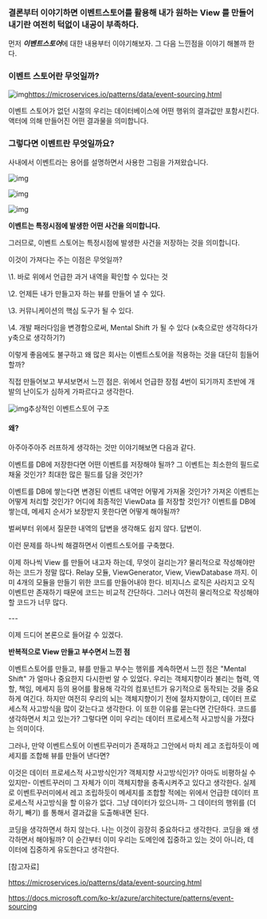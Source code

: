 ### 결론부터 이야기하면 이벤트스토어를 활용해 내가 원하는 View 를 만들어 내기란 여전히 턱없이 내공이 부족하다.



먼저 ***이벤트스토어***에 대한 내용부터 이야기해보자. 그 다음 느낀점을 이야기 해볼까 한다.

### **이벤트 스토어란 무엇일까?**

![img](https://tva1.sinaimg.cn/large/e6c9d24egy1h3jqbwh9bij21oi0u0jtj.jpg)https://microservices.io/patterns/data/event-sourcing.html



이벤트 스토어가 없던 시절의 우리는 데이터베이스에 어떤 행위의 결과값만 포함시킨다. 액터에 의해 만들어진 어떤 결과물을 의미합니다.

### **그렇다면 이벤트란 무엇일까요?**

사내에서 이벤트라는 용어를 설명하면서 사용한 그림을 가져왔습니다.

![img](https://tva1.sinaimg.cn/large/e6c9d24egy1h3jqbwt0tqj21oi0u0jtj.jpg)

![img](https://tva1.sinaimg.cn/large/e6c9d24egy1h3jqbxfujyj21oi0u0jtj.jpg)



![img](https://blog.kakaocdn.net/dn/Bcot8/btrFFzo8mSE/ZbExLgnEqxMxLnhdefk9S1/img.png)



**이벤트는 특정시점에 발생한 어떤 사건을 의미합니다.**

그러므로, 이벤트 스토어는 특정시점에 발생한 사건을 저장하는 것을 의미합니다.

이것이 가져다는 주는 이점은 무엇일까?

\1. 바로 위에서 언급한 과거 내역을 확인할 수 있다는 것

\2. 언제든 내가 만들고자 하는 뷰를 만들어 낼 수 있다.

\3. 커뮤니케이션의 핵심 도구가 될 수 있다.

\4. 개발 패러다임을 변경함으로써, Mental Shift 가 될 수 있다 (x축으로만 생각하다가 y축으로 생각하기?)



이렇게 좋음에도 불구하고 왜 많은 회사는 이벤트스토어을 적용하는 것을 대단히 힘들어할까?

직접 만들어보고 부셔보면서 느낀 점은. 위에서 언급한 장점 4번이 되기까지 초반에 개발의 난이도가 심하게 가파르다고 생각한다.

![img](https://tva1.sinaimg.cn/large/e6c9d24egy1h3jqc1photj21is0u0dkl.jpg)추상적인 이벤트스토어 구조

#### **왜?**

아주아주아주 러프하게 생각하는 것만 이야기해보면 다음과 같다.

이벤트를 DB에 저장한다면 어떤 이벤트를 저장해야 될까? 그 이벤트는 최소한의 필드로 채울 것인가? 최대한 많은 필드를 담을 것인가?

이벤트를 DB에 쌓는다면 변경된 이벤트 내역만 어떻게 가져올 것인가? 가져온 이벤트는 어떻게 처리할 것인가? 어디에 최종적인 ViewData 를 저장할 것인가? 이벤트를 DB에 쌓는데, 메세지 순서가 보장받지 못한다면 어떻게 해야될까? 

벌써부터 위에서 질문한 내역의 답변을 생각해도 쉽지 않다. 답변이.



이런 문제를 하나씩 해결하면서 이벤트스토어를 구축했다.

이제 하나씩 View 를 만들어 내고자 하는데, 무엇이 걸리는가? 물리적으로 작성해야만 하는 코드가 정말 많다. Relay 모듈, ViewGenerator, View, ViewDatabase 까지. 이미 4개의 모듈을 만들기 위한 코드를 만들어내야 한다. 비지니스 로직은 사라지고 오직 이벤트만 존재하기 때문에 코드는 비교적 간단하다. 그러나 여전히 물리적으로 작성해야 할 코드가 너무 많다.

\---

이제 드디어 본론으로 들어갈 수 있겠다.

**반복적으로 View 만들고 부수면서 느낀 점**

이벤트스토어를 만들고, 뷰를 만들고 부수는 행위를 계속하면서 느낀 점은 "Mental Shift" 가 얼마나 중요한지 다시한번 알 수 있었다. 우리는 객체지향이라 불리는 협력, 역할, 책임, 메세지 등의 용어를 활용해 각각의 컴포넌트가 유기적으로 동작되는 것을 중요하게 여긴다. 하지만 여전히 우리의 뇌는 객체지향이기 전에 절차지향이고, 데이터 프로세스적 사고방식을 많이 갖는다고 생각한다. 이 또한 이유를 묻는다면 간단하다. 코드를 생각하면서 치고 있는가? 그렇다면 이미 우리는 데이터 프로세스적 사고방식을 가졌다는 의미이다.

그러나, 만약 이벤트스토어 이벤트꾸러미가 존재하고 그안에서 마치 레고 조립하듯이 메세지를 조합해 뷰를 만들어 낸다면?

이것은 데이터 프로세스적 사고방식인가? 객체지향 사고방식인가? 아마도 비평하실 수 있지만- 이벤트꾸러미 그 자체가 이미 객체지향을 충족시켜주고 있다고 생각한다. 실제로 이벤트꾸러미에서 레고 조립하듯이 메세지를 조합할 적에는 위에서 언급한 데이터 프로세스적 사고방식을 할 이유가 없다. 그냥 데이터가 있으니까- 그 데이터의 행위를 (더하기, 빼기) 를 통해서 결과값을 도출해내면 된다.

코딩을 생각하면서 하지 않는다. 나는 이것이 굉장히 중요하다고 생각한다. 코딩을 왜 생각하면서 해야될까? 이 순간부터 이미 우리는 도메인에 집중하고 있는 것이 아니라, 데이터에 집중하게 유도한다고 생각한다.



[참고자료]

https://microservices.io/patterns/data/event-sourcing.html

https://docs.microsoft.com/ko-kr/azure/architecture/patterns/event-sourcing